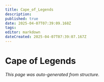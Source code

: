 ```yaml
---
title: Cape_of_Legends
description: 
published: true
date: 2025-04-07T07:39:09.168Z
tags: 
editor: markdown
dateCreated: 2025-04-07T07:39:07.167Z
---
```


# Cape of Legends

*This page was auto-generated from structure.*